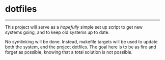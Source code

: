 # dotfiles

---

This project will serve as a *hopefully* simple set up script to get new systems going, and to
keep old systems up to date.

No symlinking will be done. Instead, makefile targets will be used to update both the system, and the project dotfiles. The goal here is to be as fire and forget as possible, knowing that a total solution is not possible.

